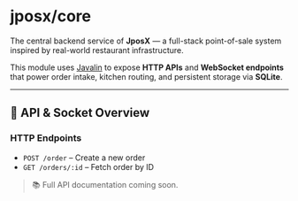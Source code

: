 # jposx/core

The central backend service of **JposX** — a full-stack point-of-sale system inspired by real-world restaurant infrastructure.

This module uses [Javalin](https://javalin.io/) to expose **HTTP APIs** and **WebSocket endpoints** that power order intake, kitchen routing, and persistent storage via **SQLite**.

---

## 📡 API & Socket Overview

### HTTP Endpoints
- `POST /order` – Create a new order
- `GET /orders/:id` – Fetch order by ID

> 📚 Full API documentation coming soon.

